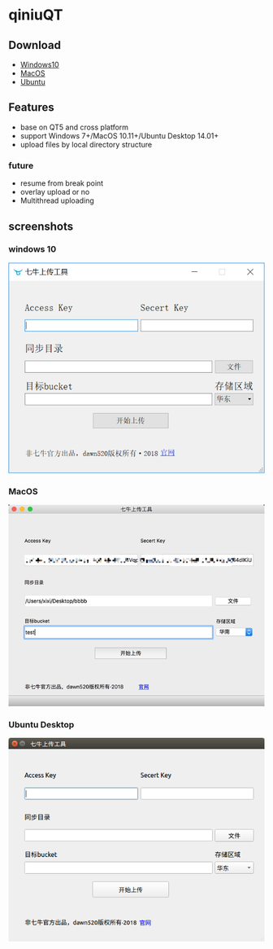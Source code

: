 # qiniuQT
## Download
- [Windows10](https://github.com/dawn520/qiniuQT/releases/download/v1.0.0-beta.1/qiniuQT-v1.0.0-beta.1-windows.zip)
- [MacOS](https://github.com/dawn520/qiniuQT/releases/download/v1.0.0-beta.1/qiniuQT-v1.0.0-beta.1-mac.zip)
- [Ubuntu](https://github.com/dawn520/qiniuQT/releases/download/v1.0.0-beta.1/qiniuQT-v1.0.0-beta.1-amd64.deb)

## Features
- base on QT5 and cross platform
- support Windows 7+/MacOS 10.11+/Ubuntu Desktop 14.01+
- upload files by local directory structure
### future
- resume from break point
- overlay upload or no
- Multithread uploading

## screenshots
### windows 10
![image](https://raw.githubusercontent.com/dawn520/qiniuQT/master/screenshots/31d9d4c8b9a778ac919ea5f45e94be6.png)

### MacOS
![image](https://raw.githubusercontent.com/dawn520/qiniuQT/master/screenshots/398550042441626945.png)

### Ubuntu Desktop
![image](https://raw.githubusercontent.com/dawn520/qiniuQT/master/screenshots/ubuntu.png)
